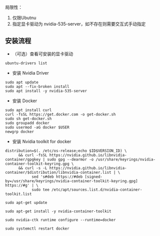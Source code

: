 局限性：

1. 仅限Ubutnu
2. 指定显卡驱动为 nvidia-535-server，如不存在则需要交互式手动指定

## 安装流程

- （可选）查看可安装的显卡驱动

```shell
ubuntu-drivers list
```

- 安装 Nvidia Driver

```shell
sudo apt update
sudo apt --fix-broken install
sudo apt install -y nvidia-535-server
```

- 安装 Docker

```shell
sudo apt install curl
curl -fsSL https://get.docker.com -o get-docker.sh
sudo sh get-docker.sh
sudo groupadd docker
sudo usermod -aG docker $USER
newgrp docker
```

- 安装 Nvidia toolkit for docker

```shell
distribution=$(. /etc/os-release;echo $ID$VERSION_ID) \
      && curl -fsSL https://nvidia.github.io/libnvidia-container/gpgkey | sudo gpg --dearmor -o /usr/share/keyrings/nvidia-container-toolkit-keyring.gpg \
      && curl -s -L https://nvidia.github.io/libnvidia-container/$distribution/libnvidia-container.list | \
            sed 's#deb https://#deb [signed-by=/usr/share/keyrings/nvidia-container-toolkit-keyring.gpg] https://#g' | \
            sudo tee /etc/apt/sources.list.d/nvidia-container-toolkit.list
```
```shell
sudo apt-get update

sudo apt-get install -y nvidia-container-toolkit

sudo nvidia-ctk runtime configure --runtime=docker

sudo systemctl restart docker
```
